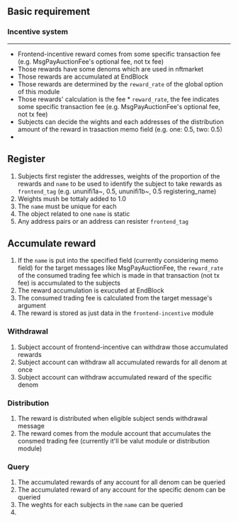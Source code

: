 ## Basic requirement

### Incentive system

---

- Frontend-incentive reward comes from some specific transaction fee (e.g. MsgPayAuctionFee's optional fee, not tx fee)
- Those rewards have some denoms which are used in nftmarket
- Those rewards are accumulated at EndBlock
- Those rewards are determined by the `reward_rate` of the global option of this module
- Those rewards' calculation is the fee * `reward_rate`, the fee indicates some specific transaction fee (e.g. MsgPayAuctionFee's optional fee, not tx fee)
- Subjects can decide the wights and each addresses of the distribution amount of the reward in trasaction memo field (e.g. one: 0.5, two: 0.5)
- 
## Register

1. Subjects first register the addresses, weights of the proportion of the rewards and `name` to be used to identify the subject to take rewards as `frontend_tag` (e.g. ununifi1a~, 0.5, ununifi1b~, 0.5 registering_name)
1. Weights mush be tottaly added to 1.0
1. The `name` must be unique for each
1. The object related to one `name` is static
1. Any address pairs or an address can resister `frontend_tag`

## Accumulate reward

1. If the `name` is put into the specified field (currently considering memo field) for the target messages like MsgPayAuctionFee, the `reward_rate` of the consumed trading fee which is made in that transaction (not tx fee) is accumulated to the subjects
1. The reward accumulation is exucuted at EndBlock
1. The consumed trading fee is calculated from the target message's argument
1. The reward is stored as just data in the `frontend-incentive` module

### Withdrawal

1. Subject account of frontend-incentive can withdraw those accumulated rewards
1. Subject account can withdraw all accumulated rewards for all denom at once
1. Subject account can withdraw accumulated reward of the specific denom

### Distribution

1. The reward is distributed when eligible subject sends withdrawal message
1. The reward comes from the module account that accumulates the consmed trading fee (currently it'll be valut module or distribution module)


### Query

1. The accumulated rewards of any account for all denom can be queried
1. The accumulated reward of any account for the specific denom can be queried
1. The weghts for each subjects in the `name` can be queried
1. 
